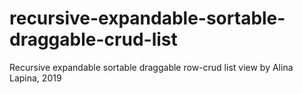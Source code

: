# recursive-expandable-sortable-draggable-crud-list
Recursive expandable sortable draggable row-crud list view
by Alina Lapina,
2019
